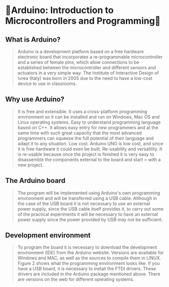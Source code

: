 # 🤖Arduino: Introduction to Microcontrollers and Programming🤖

## What is Arduino?
> Arduino is a development platform based on a free hardware electronic board that incorporates a re-programmable microcontroller and a series of female pins,
> which allow connections to be established between the microcontroller and different sensors and actuators in a very simple way.
> The Institute of Interactive Design of Ivrea (Italy) was born in 2005 due to the need to have a low-cost device to use in classrooms.

## Why use Arduino?
> It is free and extensible. It uses a cross-platform programming environment so it can be installed and run on Windows, Mac OS and Linux operating systems.
> Easy to understand programming language based on C++. It allows easy entry for new programmers and at the same time with such great capacity that the most advanced programmers
> can squeeze the full potential of their language and adapt it to any situation. Low cost.
> Arduino UNO is low cost, and since it is free hardware it could even be built.
> Re-usability and versatility. It is re-usable because once the project is finished it is very easy to disassemble the components external to the board and start > with a new project.

## The Arduino board
> The program will be implemented using Arduino's own programming environment and will be transferred using a USB cable.
> Although in the case of the USB board it is not necessary to use an external power supply, since the USB cable itself provides it,
> to carry out some of the practical experiments it will be necessary to have an external power supply since the power provided by USB may not be sufficient.


## Development environment
> To program the board it is necessary to download the development environment (IDE) from the Arduino website.
> Versions are available for Windows and MAC, as well as the sources to compile them in LINUX.
> Figure 2 shows what the programming environment looks like. If you have a USB board, it is necessary to install the FTDI drivers.
> These drivers are included in the Arduino package mentioned above. There are versions on the web for different operating systems.

